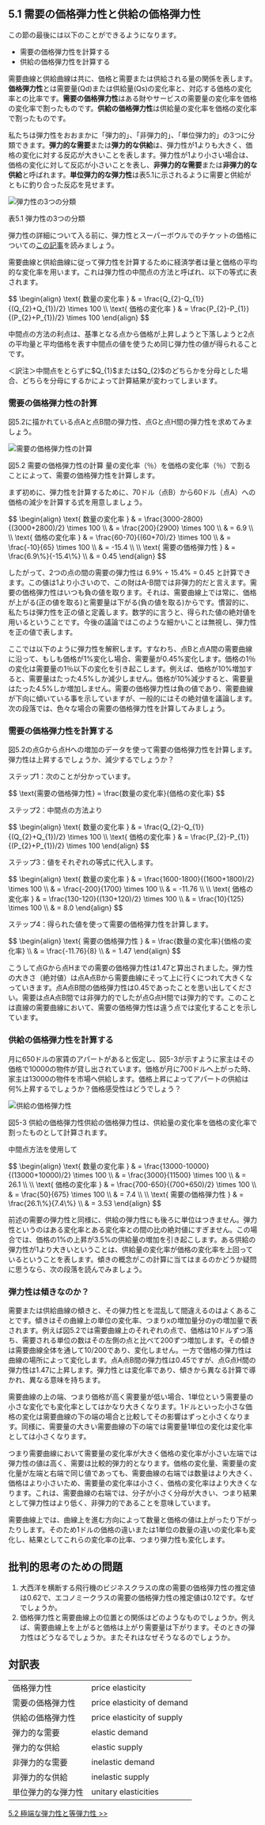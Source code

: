 ## 5.1 需要の価格弾力性と供給の価格弾力性

この節の最後には以下のことができるようになります。

* 需要の価格弾力性を計算する
* 供給の価格弾力性を計算する

需要曲線と供給曲線は共に、価格と需要または供給される量の関係を表します。**価格弾力性**とは需要量(Qd)または供給量(Qs)の変化率と、対応する価格の変化率との比率です。**需要の価格弾力性**はある財やサービスの需要量の変化率を価格の変化率で割ったものです。**供給の価格弾力性**は供給量の変化率を価格の変化率で割ったものです。

私たちは弾力性をおおまかに「弾力的」、「非弾力的」、「単位弾力的」の3つに分類できます。**弾力的な需要**または**弾力的な供給**は、弾力性が1よりも大きく、価格の変化に対する反応が大きいことを表します。弾力性が1より小さい場合は、価格の変化に対して反応が小さいことを表し、**非弾力的な需要**または**非弾力的な供給**と呼ばれます。**単位弾力的な弾力性**は表5.1に示されるように需要と供給がともに釣り合った反応を見せます。

<script src='https://cdnjs.cloudflare.com/ajax/libs/mathjax/2.7.5/MathJax.js?config=TeX-MML-AM_CHTML' async></script>
<img src="img/Table_5.1_small.png" alt="弾力性の3つの分類">
<div class="table_text">
  <p>
    <span class="table_title">表5.1 弾力性の3つの分類</span>
  </p>
</div>

<div class="link_it_up">
  <p>弾力性の詳細について入る前に、弾力性とスーパーボウルでのチケットの価格についての<a href="http://openstax.org/l/Super_Bowl">この記事</a>を読みましょう。</p>
</div>

需要曲線と供給曲線に従って弾力性を計算するために経済学者は量と価格の平均的な変化率を用います。これは弾力性の中間点の方法と呼ばれ、以下の等式に表されます。

<p>
  $$ \begin{align} \text{ 数量の変化率 } & = \frac{Q_{2}-Q_{1}}{(Q_{2}+Q_{1})/2} \times 100 
  \\ \text{ 価格の変化率 } & = \frac{P_{2}-P_{1}}{(P_{2}+P_{1})/2} \times 100 \end{align} $$
</p>

中間点の方法の利点は、基準となる点から価格が上昇しようと下落しようと2点の平均量と平均価格を表す中間点の値を使うため同じ弾力性の値が得られることです。

<div class="translator_notes">
  <p>
  ＜訳注＞中間点をとらずに$Q_{1}$または$Q_{2}$のどちらかを分母とした場合、どちらを分母にするかによって計算結果が変わってしまいます。
  </p>
</div>

### 需要の価格弾力性の計算
図5.2に描かれている点Aと点B間の弾力性、点Gと点H間の弾力性を求めてみましょう。

<img src="img/CNX_Econ_C05_003.jpg" alt="需要の価格弾力性の計算
">
<div class="figure_text">
  <p>
    <span class="figure_title">図5.2 需要の価格弾力性の計算
</span>量の変化率（％）を価格の変化率（％）で割ることによって、需要の価格弾力性を計算します。
  </p>
</div>

まず初めに、弾力性を計算するために、70ドル（点B）から60ドル（点A）への価格の減少を計算する式を用意しましょう。

<p>
  $$ \begin{align}
  \text{ 数量の変化率 } & = \frac{3000-2800}{(3000+2800)/2} \times 100
  \\ & = \frac{200}{2900} \times 100 
  \\ & = 6.9
  \\
  \\ \text{ 価格の変化率 } & = \frac{60-70}{(60+70)/2} \times 100
  \\ & = \frac{-10}{65} \times 100
  \\ & = -15.4
  \\
  \\ \text{ 需要の価格弾力性 } & = \frac{6.9\%}{-15.4\%}
  \\ & = 0.45
  \end{align} $$
</p>

したがって、2つの点の間の需要の弾力性は 6.9% ÷ 15.4% = 0.45 と計算できます。この値は1より小さいので、この財はA-B間では非弾力的だと言えます。需要の価格弾力性はいつも負の値を取ります。それは、需要曲線上では常に、価格が上がる(正の値を取る)と需要量は下がる(負の値を取る)からです。慣習的に、私たちは弾力性を正の値と定義します。数学的に言うと、得られた値の絶対値を用いるということです。今後の議論ではこのような細かいことは無視し、弾力性を正の値で表します。

ここでは以下のように弾力性を解釈します。すなわち、点Bと点A間の需要曲線に沿って、もしも価格が1%変化し場合、需要量が0.45%変化します。価格の1％の変化は需要量の1％以下の変化を引き起こします。例えば、価格が10%増加すると、需要量はたった4.5%しか減少しません。価格が10%減少すると、需要量はたった4.5%しか増加しません。需要の価格弾力性は負の値であり、需要曲線が下向に傾いている事を示していますが、一般的にはその絶対値を議論します。次の段落では、色々な場合の需要の価格弾力性を計算してみましょう。

<div class="work_it_out">
  <h3>需要の価格弾力性を計算する</h3>
  <p>
  図5.2の点Gから点Hへの増加のデータを使って需要の価格弾力性を計算します。弾力性は上昇するでしょうか、減少するでしょうか？
  </p>
  <p>
      ステップ1：次のことが分かっています。
  </p>
  <p>
      $$ \text{需要の価格弾力性} = \frac{数量の変化率}{価格の変化率} $$
  </p>
  <p>
      ステップ2：中間点の方法より
  </p>
  <p>
      $$ \begin{align} \text{ 数量の変化率 } & = \frac{Q_{2}-Q_{1}}{(Q_{2}+Q_{1})/2} \times 100 
      \\ \text{ 価格の変化率 } & = \frac{P_{2}-P_{1}}{(P_{2}+P_{1})/2} \times 100 \end{align} $$
  </p>
  <p>
      ステップ3：値をそれぞれの等式に代入します。
  </p>
  <p>
      $$ \begin{align}
      \text{ 数量の変化率 } & = \frac{1600-1800}{(1600+1800)/2} \times 100
      \\ & = \frac{-200}{1700} \times 100 
      \\ & = -11.76
      \\
      \\ \text{ 価格の変化率 } & = \frac{130-120}{(130+120)/2} \times 100
      \\ & = \frac{10}{125} \times 100
      \\ & = 8.0
      \end{align} $$
  </p>
  <p>
      ステップ4：得られた値を使って需要の価格弾力性を計算します。
  </p>
  <p>
      $$ \begin{align}
      \text{ 需要の価格弾力性 } & = \frac{数量の変化率}{価格の変化率}
      \\ & = \frac{-11.76}{8}
      \\ & = 1.47
      \end{align} $$
  </p>
  <p>
      こうして点Gから点Hまでの需要の価格弾力性は1.47と算出されました。弾力性の大きさ（絶対値）は点A点Bから需要曲線にそって上に行くにつれて大きくなっていきます。点A点B間の価格弾力性は0.45であったことを思い出してください。需要は点A点B間では非弾力的でしたが点G点H間では弾力的です。このことは直線の需要曲線において、需要の価格弾力性は違う点では変化することを示しています。
  </p>
</div>

### 供給の価格弾力性を計算する
月に650ドルの家賃のアパートがあると仮定し、図5-3が示すように家主はその価格で10000の物件が貸し出されています。価格が月に700ドルへ上がった時、家主は13000の物件を市場へ供給します。価格上昇によってアパートの供給は何%上昇するでしょうか？価格感受性はどうでしょう？

<img src="img/CNX_Econ_C05_003_ja.png" alt="供給の価格弾力性">
<div class="figure_text">
  <p>
    <span class="figure_title">図5-3 供給の価格弾力性</span>供給の価格弾力性は、供給量の変化率を価格の変化率で割ったものとして計算されます。
  </p>
</div>

中間点方法を使用して

<p>
    $$ \begin{align}
      \text{ 数量の変化率 } & = \frac{13000-10000}{(13000+10000)/2} \times 100
      \\ & = \frac{3000}{11500} \times 100 
      \\ & = 26.1
      \\
      \\ \text{ 価格の変化率 } & = \frac{700-650}{(700+650)/2} \times 100
      \\ & = \frac{50}{675} \times 100
      \\ & = 7.4
      \\
      \\ \text{ 需要の価格弾力性 } & = \frac{26.1\%}{7.4\%}
      \\ & = 3.53
      \end{align} $$
</p>

前述の需要の弾力性と同様に、供給の弾力性にも後ろに単位はつきません。弾力性というのはある変化率とある変化率との間の比の絶対値にすぎません。この場合では、価格の1%の上昇が3.5%の供給量の増加を引き起こします。ある供給の弾力性が1より大きいということは、供給量の変化率が価格の変化率を上回っているということを表します。傾きの概念がこの計算に当てはまるのかどうか疑問に思うなら、次の段落を読んでみましょう。

<div class="clear_it_up">
  <h3>弾力性は傾きなのか？</h3>
  <p>
      需要または供給曲線の傾きと、その弾力性とを混乱して間違えるのはよくあることです。傾きはその曲線上の単位の変化率、つまりxの増加量分のyの増加量で表されます。例えば図5.2では需要曲線上のそれぞれの点で、価格は10ドルずつ落ち、需要される単位の数はその左側の点と比べて200ずつ増加します。その傾きは需要曲線全体を通して10/200であり、変化しません。一方で価格の弾力性は曲線の場所によって変化します。点A点B間の弾力性は0.45ですが、点G点H間の弾力性は1.47に上昇します。弾力性とは変化率であり、傾きから異なる計算で導かれ、異なる意味を持ちます。
  </p>
  <p>
      需要曲線の上の端、つまり価格が高く需要量が低い場合、1単位という需要量の小さな変化でも変化率としてはかなり大きくなります。1ドルといった小さな価格の変化は需要曲線の下の端の場合と比較してその影響はずっと小さくなります。同様に、需要量の大きい需要曲線の下の端では需要量1単位の変化は変化率としては小さくなります。
  </p>
  <p>
      つまり需要曲線において需要量の変化率が大きく価格の変化率が小さい左端では弾力性の値は高く、需要は比較的弾力的となります。価格の変化量、需要量の変化量が左端と右端で同じ値であっても、需要曲線の右端では数量はより大きく、価格はより小さいため、需要量の変化率は小さく、価格の変化率はより大きくなります。これは、需要曲線の右端では、分子が小さく分母が大きい、つまり結果として弾力性はより低く、非弾力的であることを意味しています。
   </p>
   <p>
      需要曲線上では、曲線上を進む方向によって数量と価格の値は上がったり下がったりします。そのため1ドルの価格の違いまたは1単位の数量の違いの変化率も変化し、結果としてこれらの変化率の比率、つまり弾力性も変化します。
   </p>
</div>

<div class="critical_thinking_questions">
    <h2>
        批判的思考のための問題
    </h2>
    <ol>
        <li>大西洋を横断する飛行機のビジネスクラスの席の需要の価格弾力性の推定値は0.62で、エコノミークラスの需要の価格弾力性の推定値は0.12です。なぜでしょうか。</li>
        <li>価格弾力性と需要曲線上の位置との関係はどのようなものでしょうか。例えば、需要曲線上を上がると価格は上がり需要量は下がります。そのときの弾力性はどうなるでしょうか。またそれはなぜそうなるのでしょうか。</li>
    </ol>
</div>

<div class="glossary">
    <h2>
        対訳表
    </h2>
    <table>
        <tr>
            <td>価格弾力性</td>
            <td>price elasticity</td>
        </tr>
        <tr>
            <td>需要の価格弾力性</td>
            <td>price elasticity of demand</td>
        </tr>
        <tr>
            <td>供給の価格弾力性</td>
            <td>price elasticity of supply</td>
        </tr>
        <tr>
            <td>弾力的な需要</td>
            <td>elastic demand</td>
        </tr>
        <tr>
            <td>弾力的な供給</td>
            <td>elastic supply</td>
        </tr>
        <tr>
            <td>非弾力的な需要</td>
            <td>inelastic demand</td>
        </tr>
        <tr>
            <td>非弾力的な供給</td>
            <td>inelastic supply</td>
        </tr>
        <tr>
            <td>単位弾力的な弾力性</td>
            <td>unitary elasticities</td>
        </tr>
    </table>
</div>

[5.2 極端な弾力性と等弾力性 >>](5-2-Polar-Cases-of-Elasticity-and-Constant-Elasticity)